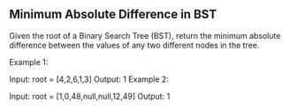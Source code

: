 ## Minimum Absolute Difference in BST
Given the root of a Binary Search Tree (BST), return the minimum absolute difference between the values of any two different nodes in the tree.



Example 1:


Input: root = [4,2,6,1,3]
Output: 1
Example 2:


Input: root = [1,0,48,null,null,12,49]
Output: 1
 